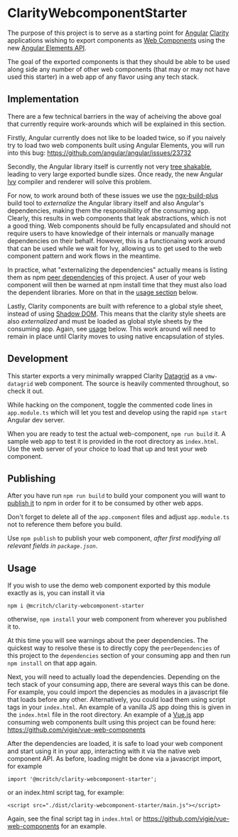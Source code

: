 # ClarityWebcomponentStarter

The purpose of this project is to serve as a starting point for [Angular](https://angular.io/) [Clarity](https://vmware.github.io/clarity/) applications wishing to export components as [Web Components](https://developers.google.com/web/fundamentals/web-components/) using the new [Angular Elements API](https://angular.io/guide/elements).

The goal of the exported components is that they should be able to be used along side any number of other web components (that may or may not have used this starter) in a web app of any flavor using any tech stack.

## Implementation

There are a few technical barriers in the way of acheiving the above goal that currently require work-arounds which will be explained in this section.

Firstly, Angular currently does not like to be loaded twice, so if you naively try to load two web components built using Angular Elements, you will run into this bug: https://github.com/angular/angular/issues/23732

Secondly, the Angular library itself is currently not very [tree shakable](https://webpack.js.org/guides/tree-shaking/), leading to very large exported bundle sizes. Once ready, the new Angular [Ivy](https://blog.angularindepth.com/inside-ivy-exploring-the-new-angular-compiler-ebf85141cee1) compiler and renderer will solve this problem.

For now, to work around both of these issues we use the [ngx-build-plus](https://github.com/manfredsteyer/ngx-build-plus#advanced-example-externals-and-angular-elements) build tool to _externalize_ the Angular library itself and also Angular's dependencies, making them the responsibility of the consuming app. Clearly, this results in web components that leak abstractions, which is not a good thing. Web components should be fully encapsulated and should not require users to have knowledge of their internals or manually manage dependencies on their behalf. However, this is a functionaing work around that can be used while we wait for Ivy, allowing us to get used to the web component pattern and work flows in the meantime.

In practice, what "externalizing the dependencies" actually means is listing them as npm [peer dependencies](https://nodejs.org/en/blog/npm/peer-dependencies/) of this project. A user of your web component will then be warned at npm install time that they must also load the dependent libraries. More on that in the [usage section](#Usage) below.

Lastly, Clarity components are built with reference to a global style sheet, instead of using [Shadow DOM](https://developers.google.com/web/fundamentals/web-components/shadowdom). This means that the clarity style sheets are also _externalized_ and must be loaded as global style sheets by the consuming app. Again, see [usage](#Usage) below. This work around will need to remain in place until Clarity moves to using native encapsulation of styles.

## Development

This starter exports a very minimally wrapped Clarity [Datagrid](https://vmware.github.io/clarity/documentation/v1.0/datagrid/structure) as a `vmw-datagrid` web component. The source is heavily commented throughout, so check it out.

While hacking on the component, toggle the commented code lines in `app.module.ts` which will let you test and develop using the rapid `npm start` Angular dev server.

When you are ready to test the actual web-component, `npm run build` it. A sample web app to test it is provided in the root directory as `index.html`. Use the web server of your choice to load that up and test your web component.

## Publishing

After you have run `npm run build` to build your component you will want to [publish it]((https://docs.npmjs.com/cli/publish)) to npm in order for it to be consumed by other web apps.

Don't forget to delete all of the `app.component` files and adjust `app.module.ts` not to reference them before you build.

Use `npm publish` to publish your web component, _after first modifying all relevant fields in `package.json`_.

## Usage

If you wish to use the demo web component exported by this module exactly as is, you can install it via

`npm i @mcritch/clarity-webcomponent-starter`

otherwise, `npm install` your web component from wherever you published it to. 

At this time you will see warnings about the peer dependencies. The quickest way to resolve these is to directly copy the `peerDependencies` of this project to the `dependencies` section of your consuming app and then run `npm install` on that app again.

Next, you will need to actually load the dependencies. Depending on the tech stack of your consuming app, there are several ways this can be done. For example, you could import the depencies as modules in a javascript file that loads before any other. Alternatively, you could load them using script tags in your `index.html`. An example of a vanilla JS app doing this is given in the `index.html` file in the root directory. An example of a [Vue.js](https://vuejs.org/) app consuming web components built using this project can be found here: https://github.com/vigie/vue-web-components

After the dependencies are loaded, it is safe to load your web component and start using it in your app, interacting with it via the native web component API. As before, loading might be done via a javascript import, for example

`import '@mcritch/clarity-webcomponent-starter';`

or an index.html script tag, for example:

`<script src="./dist/clarity-webcomponent-starter/main.js"></script>`

 Again, see the final script tag in `index.html` or https://github.com/vigie/vue-web-components for an example.